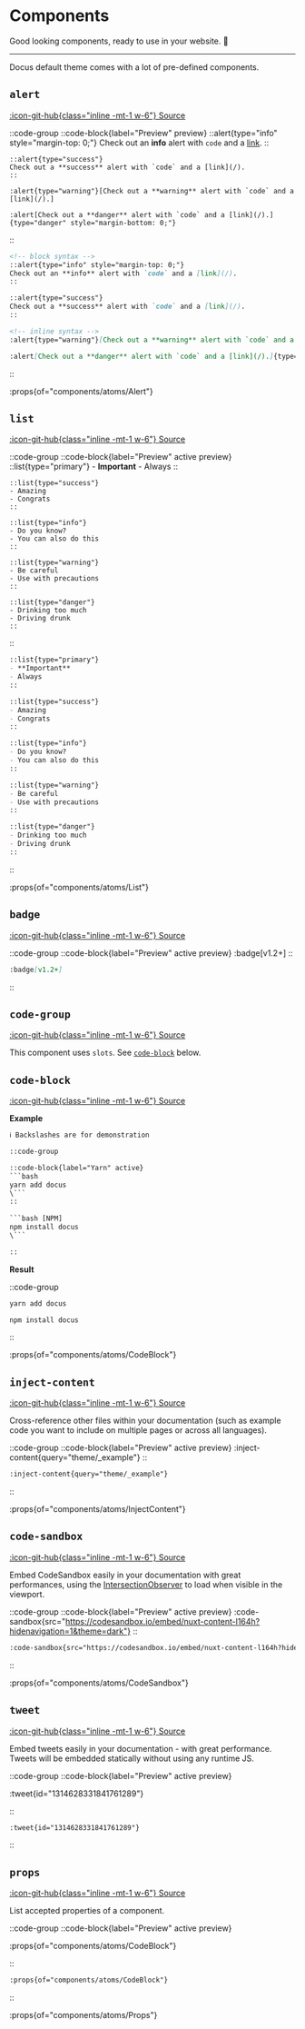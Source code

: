 # Components

Good looking components, ready to use in your website. 💄

---

Docus default theme comes with a lot of pre-defined components.

## `alert`

[:icon-git-hub{class="inline -mt-1 w-6"} Source](https://github.com/nuxtlabs/docus/tree/main/src/defaultTheme/components/atoms/Alert.vue)

::code-group
  ::code-block{label="Preview" preview}
    ::alert{type="info" style="margin-top: 0;"}
    Check out an **info** alert with `code` and a [link](/).
    ::

    ::alert{type="success"}
    Check out a **success** alert with `code` and a [link](/).
    ::

    :alert{type="warning"}[Check out a **warning** alert with `code` and a [link](/).]

    :alert[Check out a **danger** alert with `code` and a [link](/).]{type="danger" style="margin-bottom: 0;"}
  ::

  ```md [Code]
  <!-- block syntax -->
  ::alert{type="info" style="margin-top: 0;"}
  Check out an **info** alert with `code` and a [link](/).
  ::

  ::alert{type="success"}
  Check out a **success** alert with `code` and a [link](/).
  ::

  <!-- inline syntax -->
  :alert{type="warning"}[Check out a **warning** alert with `code` and a [link](/).]

  :alert[Check out a **danger** alert with `code` and a [link](/).]{type="danger" style="margin-bottom: 0;"}
  ```
::

:props{of="components/atoms/Alert"}

## `list`

[:icon-git-hub{class="inline -mt-1 w-6"} Source](https://github.com/nuxtlabs/docus/tree/main/src/defaultTheme/components/atoms/List.vue)

::code-group
  ::code-block{label="Preview" active preview}
    ::list{type="primary"}
    - **Important**
    - Always
    ::

    ::list{type="success"}
    - Amazing
    - Congrats
    ::

    ::list{type="info"}
    - Do you know?
    - You can also do this
    ::

    ::list{type="warning"}
    - Be careful
    - Use with precautions
    ::

    ::list{type="danger"}
    - Drinking too much
    - Driving drunk
    ::

  ::

  ```md [Code]
  ::list{type="primary"}
  - **Important**
  - Always
  ::

  ::list{type="success"}
  - Amazing
  - Congrats
  ::

  ::list{type="info"}
  - Do you know?
  - You can also do this
  ::

  ::list{type="warning"}
  - Be careful
  - Use with precautions
  ::

  ::list{type="danger"}
  - Drinking too much
  - Driving drunk
  ::
  ```
::

:props{of="components/atoms/List"}

## `badge`

[:icon-git-hub{class="inline -mt-1 w-6"} Source](https://github.com/nuxtlabs/docus/tree/main/src/defaultTheme/components/atoms/Badge.vue)

::code-group
  ::code-block{label="Preview" active preview}
    :badge[v1.2+]
  ::

  ```md [Code]
  :badge[v1.2+]
  ```
::

## `code-group`

[:icon-git-hub{class="inline -mt-1 w-6"} Source](https://github.com/nuxtlabs/docus/tree/main/src/defaultTheme/components/atoms/CodeGroup.vue)

This component uses `slots`. See [`code-block`](#code-block) below.

## `code-block`

[:icon-git-hub{class="inline -mt-1 w-6"} Source](https://github.com/nuxtlabs/docus/tree/main/src/defaultTheme/components/atoms/CodeBlock.vue)

**Example**

````html
ℹ️ Backslashes are for demonstration

::code-group

::code-block{label="Yarn" active} 
```bash
yarn add docus
\```
::
  
```bash [NPM]
npm install docus
\``` 

::
````

**Result**

::code-group
  ```bash [Yarn]
  yarn add docus
  ```

  ```bash [NPM]
  npm install docus
  ```
::

:props{of="components/atoms/CodeBlock"}

## `inject-content`

[:icon-git-hub{class="inline -mt-1 w-6"} Source](https://github.com/nuxtlabs/docus/tree/main/src/defaultTheme/components/atoms/InjectContent.vue)

Cross-reference other files within your documentation (such as example code you want to include on multiple pages or across all languages).

::code-group
  ::code-block{label="Preview" active preview}
  :inject-content{query="theme/_example"}
  ::

  ```md [Code]
  :inject-content{query="theme/_example"}
  ```
::

:props{of="components/atoms/InjectContent"}

## `code-sandbox`

[:icon-git-hub{class="inline -mt-1 w-6"} Source](https://github.com/nuxtlabs/docus/tree/main/src/defaultTheme/components/atoms/CodeSandbox.vue)

Embed CodeSandbox easily in your documentation with great performances, using the [IntersectionObserver](https://developer.mozilla.org/en-US/docs/Web/API/Intersection_Observer_API) to load when visible in the viewport.

::code-group
  ::code-block{label="Preview" active preview}
    :code-sandbox{src="https://codesandbox.io/embed/nuxt-content-l164h?hidenavigation=1&theme=dark"}
  ::

  ```md [Code]
  :code-sandbox{src="https://codesandbox.io/embed/nuxt-content-l164h?hidenavigation=1&theme=dark"}
  ```
::

:props{of="components/atoms/CodeSandbox"}

## `tweet`

[:icon-git-hub{class="inline -mt-1 w-6"} Source](https://github.com/nuxtlabs/docus/tree/main/src/twitter/components/Tweet.vue)

Embed tweets easily in your documentation - with great performance. Tweets will be embedded statically without using any runtime JS.

::code-group
  ::code-block{label="Preview" active preview}

  :tweet{id="1314628331841761289"}

  ::

  ```md [Code]
  :tweet{id="1314628331841761289"}
  ```
::

<!-- <props of="atoms/Tweet"></props> -->

## `props`

[:icon-git-hub{class="inline -mt-1 w-6"} Source](https://github.com/nuxtlabs/docus/tree/main/src/defaultTheme/components/atoms/Props.vue)

List accepted properties of a component.

::code-group
  ::code-block{label="Preview" active preview}

  :props{of="components/atoms/CodeBlock"}

  ::

  ```md [Code]
  :props{of="components/atoms/CodeBlock"}
  ```
::

:props{of="components/atoms/Props"}
